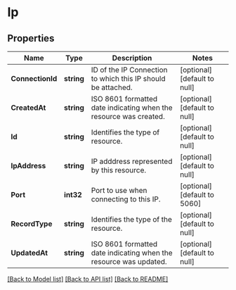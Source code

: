# Ip

## Properties
Name | Type | Description | Notes
------------ | ------------- | ------------- | -------------
**ConnectionId** | **string** | ID of the IP Connection to which this IP should be attached. | [optional] [default to null]
**CreatedAt** | **string** | ISO 8601 formatted date indicating when the resource was created. | [optional] [default to null]
**Id** | **string** | Identifies the type of resource. | [optional] [default to null]
**IpAddress** | **string** | IP adddress represented by this resource. | [optional] [default to null]
**Port** | **int32** | Port to use when connecting to this IP. | [optional] [default to 5060]
**RecordType** | **string** | Identifies the type of the resource. | [optional] [default to null]
**UpdatedAt** | **string** | ISO 8601 formatted date indicating when the resource was updated. | [optional] [default to null]

[[Back to Model list]](../README.md#documentation-for-models) [[Back to API list]](../README.md#documentation-for-api-endpoints) [[Back to README]](../README.md)

